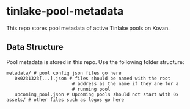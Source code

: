 # tinlake-pool-metadata
This repo stores pool metadata of active Tinlake pools on Kovan.

## Data Structure
Pool metadata is stored in this repo. Use the following folder structure:

```
metadata/ # pool config json files go here
   0x0231323[...].json # files should be named with the root
                        # address as the name if they are for a
                        # running pool
   upcoming_pool.json # Upcoming pools should not start with 0x
assets/ # other files such as logos go here
```